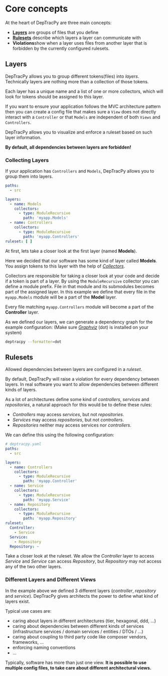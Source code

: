 # Core concepts

At the heart of DepTracPy are three main concepts:

* [**Layers**](#layers) are groups of files that you define
* [**Rulesets**](#rulesets) describe which layers a layer can communicate with
* **Violations**show when a layer uses files from another
  layer that is forbidden by the currently configured rulesets.

## Layers

DepTracPy allows you to group different tokens(files) into *layers*. Technically layers are nothing more than a
collection of those tokens.

Each layer has a unique name and a list of one or more collectors, which will
look for tokens should be assigned to this layer.

If you want to ensure your application follows the MVC architecture pattern then
you can create a config file that makes sure a `View` does not directly interact
with a `Controller` or that `Models` are independent of both `Views` and `Controllers`.

DepTracPy allows you to visualize and enforce a ruleset based on such layer
information.

**By default, all dependencies between layers are forbidden!**

### Collecting Layers

If your application has `Controllers` and `Models`, DepTracPy allows you to group
them into layers.

```yaml
paths:
  - src

layers:
  - name: Models
    collectors:
      - type: ModuleRecursive
        path: 'myapp.Models'
  - name: Controllers
    collectors:
      - type: ModuleRecursive
        path: 'myapp.Controllers'
ruleset: [ ]
```

At first, lets take a closer look at the first layer (named **Models**).

Here we decided that our software has some kind of layer called **Models**. You
assign tokens to this layer with the help of [*Collectors*](collectors.md).

Collectors are responsible for taking a closer look at your code and decide if a
token is part of a layer. By using the `ModuleRecursive` collector you can define a module prefix.
File in that module and its submodules becomes part of the assigned layer. In this
example we define that every file in the `myapp.Models` module will be a
part of the **Model** layer.

Every file matching `myapp.Controllers` module will become a part of the **Controller** layer.

As we defined our layers, we can generate a dependency graph for the example configuration:
(Make sure [*Graphviz*](index.md#optional-dependency-graphviz) (dot) is installed on your system)

```bash
deptracpy --formatter=dot
```

## Rulesets

Allowed dependencies between layers are configured in a *ruleset*.

By default, DepTracPy will raise a violation for every dependency between layers.
In real software you want to allow dependencies between different kinds of
layers.

As a lot of architectures define some kind of *controllers*, *services* and
*repositories*, a natural approach for this would be to define these rules:

- *Controllers* may access *services*, but not *repositories*.
- *Services* may access *repositories*, but not *controllers*.
- *Repositories* neither may access services nor *controllers*.

We can define this using the following configuration:

```yaml
# deptracpy.yaml
paths:
  - src

layers:
  - name: Controllers
    collectors:
      - type: ModuleRecursive
        path: 'myapp.Controller'
  - name: Service
    collectors:
      - type: ModuleRecursive
        path: 'myapp.Service'
  - name: Repository
    collectors:
      - type: ModuleRecursive
        path: 'myapp.Repository'
ruleset:
  Controller:
    - Service
  Service:
    - Repository
  Repository: ~
```

Take a closer look at the ruleset. We allow the *Controller* layer to access
*Service* and *Service* can access *Repository*, but *Repository* may not access
any of the two other layers.

### Different Layers and Different Views

In the example above we defined 3 different layers (*controller*, *repository*
and *service*). DepTracPy gives architects the power to define what kind of layers
exist.

Typical use cases are:

- caring about layers in different architectures (tier, hexagonal, ddd, ...)
- caring about dependencies between different kinds of services (infrastructure
  services / domain services / entities / DTOs / ...)
- caring about coupling to third party code like composer vendors, frameworks,
  ...
- enforcing naming conventions
- ...

Typically, software has more than just one view. **It is possible to use multiple
config files, to take care about different architectural views.**